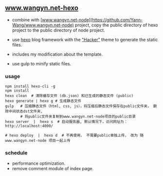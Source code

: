 ## www.wangyn.net-hexo

- combine with [www.wangyn.net-node](https://github.com/Yann-Wang/www.wangyn.net-node) project, copy the public directory of hexo project to the public directory of node project. 

- use [hexo](https://hexo.io/) blog framework with the ["Hacker"](https://github.com/CodeDaraW/Hacker) theme to generate the static files.

- includes my modification about the template.

- use gulp to minify static files.

### usage

```shell
npm install hexo-cli -g
npm install
hexo clean  # 清除缓存文件 (db.json) 和已生成的静态文件 (public)
hexo generate | hexo g # 生成静态文件
gulp   # 压缩静态文件（html, css, js），将压缩后静态文件保存在public文件夹， 删除中间状态dst文件夹,
       # 将public文件夹复制到www.wangyn.net-node项目的public目录
hexo server  |  hexo s  # 启动服务器, 默认情况下，访问网址为： http://localhost:4000/

# hexo deploy  |  hexo d  # 不再使用， 不需要public单独上传， 改为 随 www.wangyn.net-node 项目一起上传
```

### schedule
- performance optimization.
- remove comment module of index page.